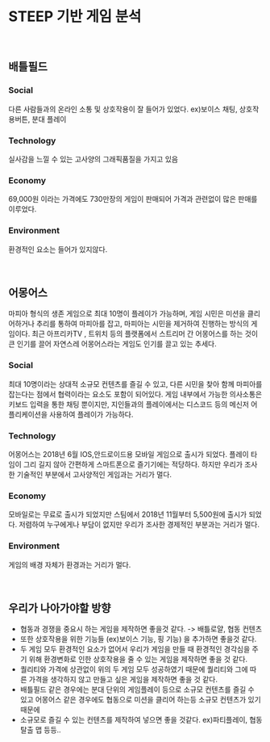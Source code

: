 STEEP 기반 게임 분석
===========

<br/>

배틀필드
------------
### Social
다른 사람들과의 온라인 소통 및 상호작용이 잘 들어가 있었다. ex)보이스 채팅, 상호작용버튼, 분대 플레이

### Technology
실사감을 느낄 수 있는 고사양의 그래픽품질을 가지고 있음

### Economy
69,000원 이라는 가격에도 730만장의 게임이 판매되어 가격과 관련없이 많은 판매를 이루었다.

### Environment
환경적인 요소는 들어가 있지않다.

<br/>

어몽어스
-------------
마피아 형식의 생존 게임으로 최대 10명이 플레이가 가능하며, 게임 시민은 미션을 클리어하거나 추리를 통하여 마피아를 잡고,
마피아는 시민을 제거하여 진행하는 방식의 게임이다. 최근 아프리카TV , 트위치 등의 플랫폼에서 스트리머 간 어몽어스를 하는 것이 큰 인기를 끌어 자연스레 어몽어스라는 게임도 인기를 끌고 있는 추세다.

### Social
최대 10명이라는 상대적 소규모 컨텐츠를 즐길 수 있고, 다른 시민을 찾아 함께 마피아를 잡는다는 점에서 협력이라는 요소도 포함이 되어있다. 게임 내부에서 가능한 의사소통은 키보드 입력을 통한 채팅 뿐이지만, 지인들과의 플레이에서는 디스코드 등의 메신저 어플리케이션을 사용하여 플레이가 가능하다.

### Technology
어몽어스는 2018년 6월 IOS,안드로이드용 모바일 게임으로 출시가 되었다. 플레이 타임이 그리 길지 않아 간편하게 스마트폰으로 즐기기에는 적당하다. 하지만 우리가 조사한 기술적인 부분에서 고사양적인 게임과는 거리가 멀다.

### Economy
모바일로는 무료로 출시가 되었지만 스팀에서 2018년 11월부터 5,500원에 출시가 되었다. 저렴하여 누구에게나 부담이 없지만 우리가 조사한 경제적인 부분과는 거리가 멀다.

### Environment
게임의 배경 자체가 환경과는 거리가 멀다.

<br/>

우리가 나아가야할 방향
------------
* 협동과 경쟁을 중요시 하는 게임을 제작하면 좋을것 같다. -> 배틀로얄, 협동 컨텐츠
* 또한 상호작용을 위한 기능들 (ex)보이스 기능, 핑 기능) 을 추가하면 좋을것 같다.
* 두 게임 모두 환경적인 요소가 없어서 우리가 게임을 만들 때 환경적인 경각심을 주기 위해 환경변화로 인한 상호작용을 줄 수 있는 게임을 제작하면 좋을 것 같다.
* 퀄리티와 가격에 상관없이 위의 두 게임 모두 성공하였기 때문에 퀄리티와 그에 따른 가격을 생각하지 않고 만들고 싶은 게임을 제작하면 좋을 것 같다.
* 배틀필드 같은 경우에는 분대 단위의 게임플레이 등으로 소규모 컨텐츠를 즐길 수 있고 어몽어스 같은 경우에도 협동으로 미션을 클리어 하는등 소규모 컨텐츠가 있기 때문에
* 소규모로 즐길 수 있는 컨텐츠를 제작하여 넣으면 좋을 것같다. ex)파티플레이, 협동 탈출 맵 등등..
